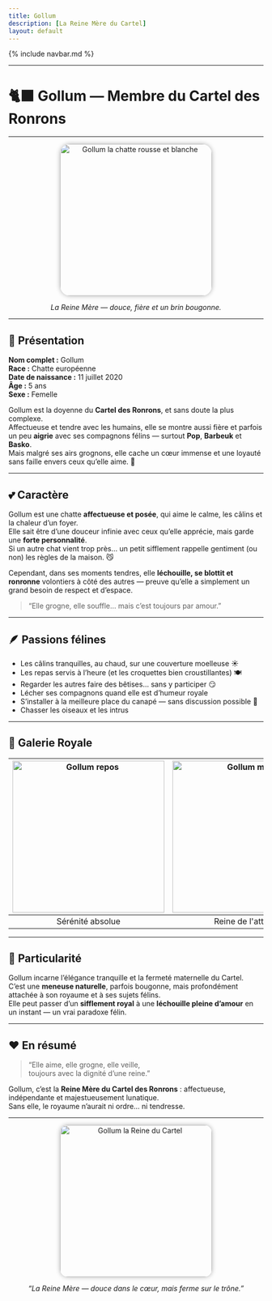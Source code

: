```yaml
---
title: Gollum
description: [La Reine Mère du Cartel]
layout: default
---
```


{% include navbar.md %}

---

# 🐈‍⬛ Gollum — Membre du Cartel des Ronrons

---

<div align="center">
  <img src="/Bestiaire/assets/images/Gollum.jpg" alt="Gollum la chatte rousse et blanche" width="300" style="border-radius: 20px; box-shadow: 0 0 10px rgba(0,0,0,0.3);">
  <p><em>La Reine Mère — douce, fière et un brin bougonne.</em></p>
</div>

---

## 🐾 Présentation

**Nom complet :** Gollum  
**Race :** Chatte européenne  
**Date de naissance :** 11 juillet 2020  
**Âge :** 5 ans  
**Sexe :** Femelle  

Gollum est la doyenne du **Cartel des Ronrons**, et sans doute la plus complexe.  
Affectueuse et tendre avec les humains, elle se montre aussi fière et parfois un peu **aigrie** avec ses compagnons félins — surtout **Pop**, **Barbeuk** et **Basko**.  
Mais malgré ses airs grognons, elle cache un cœur immense et une loyauté sans faille envers ceux qu’elle aime. 💛  

---

## 💕 Caractère

Gollum est une chatte **affectueuse et posée**, qui aime le calme, les câlins et la chaleur d’un foyer.  
Elle sait être d’une douceur infinie avec ceux qu’elle apprécie, mais garde une **forte personnalité**.  
Si un autre chat vient trop près… un petit sifflement rappelle gentiment (ou non) les règles de la maison. 😼

Cependant, dans ses moments tendres, elle **léchouille, se blottit et ronronne** volontiers à côté des autres — preuve qu’elle a simplement un grand besoin de respect et d’espace.

> “Elle grogne, elle souffle… mais c’est toujours par amour.”

---

## 🪶 Passions félines

- Les câlins tranquilles, au chaud, sur une couverture moelleuse ☀️  
- Les repas servis à l’heure (et les croquettes bien croustillantes) 🍽️  
- Regarder les autres faire des bêtises… sans y participer 😏  
- Lécher ses compagnons quand elle est d’humeur royale  
- S’installer à la meilleure place du canapé — sans discussion possible 👑
- Chasser les oiseaux et les intrus 

---

## 📸 Galerie Royale

| <img src="/Bestiaire/assets/images/GollumDodo.jpg" alt="Gollum repos" width="300" height="300"> | <img src="/Bestiaire/assets/images/GollumBite.jpg" alt="Gollum mord" width="300" height="300"> | <img src="/Bestiaire/assets/images/GollumHo.jpg" alt="Gollum juge" width="300" height="300"> |
|:--:|:--:|:--:|
| Sérénité absolue | Reine de l'attaque | Le Jugement |


---

## 🌟 Particularité

Gollum incarne l’élégance tranquille et la fermeté maternelle du Cartel.  
C’est une **meneuse naturelle**, parfois bougonne, mais profondément attachée à son royaume et à ses sujets félins.  
Elle peut passer d’un **sifflement royal** à une **léchouille pleine d’amour** en un instant — un vrai paradoxe félin.

---

## ❤️ En résumé

> “Elle aime, elle grogne, elle veille,  
> toujours avec la dignité d’une reine.”

Gollum, c’est la **Reine Mère du Cartel des Ronrons** : affectueuse, indépendante et majestueusement lunatique.  
Sans elle, le royaume n’aurait ni ordre… ni tendresse.

---

<div align="center">
  <img src="/Bestiaire/assets/images/GollumMign.jpg" alt="Gollum la Reine du Cartel" width="300" style="border-radius: 15px; box-shadow: 0 0 10px rgba(0,0,0,0.3);">
  <p><em>“La Reine Mère — douce dans le cœur, mais ferme sur le trône.”</em></p>
</div>

